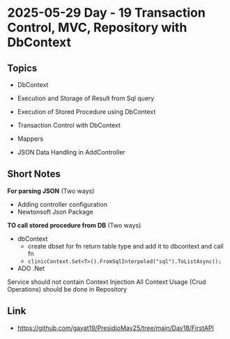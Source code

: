 # 2025-05-29    Day - 19 Transaction Control, MVC, Repository with DbContext

## Topics

- DbContext

- Execution and Storage of Result from Sql query

- Execution of Stored Procedure using DbContext

- Transaction Control with DbContext

- Mappers

- JSON Data Handling in AddController

## Short Notes

**For parsing JSON** (Two ways)   
- Adding controller configuration
- Newtonsoft Json Package

**TO call stored procedure from DB** (Two ways)
- dbContext
	- create dbset for fn return table type and add it to dbcontext and call fn
	- `clinicContext.Set<T>().FromSqlInterpoled("sql").ToListAsync();`
- ADO .Net


Service should not contain Context Injection
All Context Usage (Crud Operations) should be done in Repository

## Link
- https://github.com/gayat19/PresidioMay25/tree/main/Day18/FirstAPI